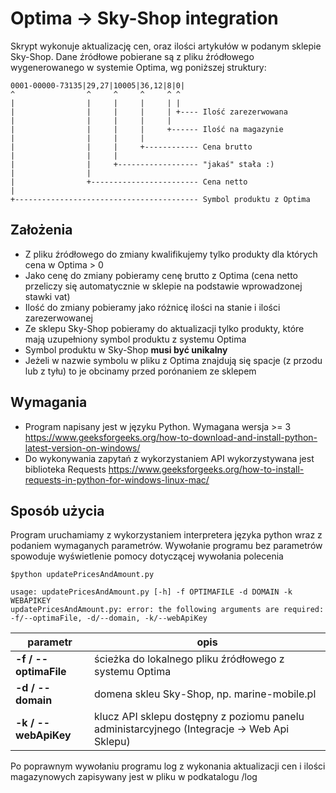 # Optima -> Sky-Shop integration

Skrypt wykonuje aktualizację cen, oraz ilości artykułów w podanym sklepie Sky-Shop. Dane źródłowe pobierane są z pliku źródłowego wygenerowanego w systemie Optima, wg poniższej struktury:

    0001-00000-73135|29,27|10005|36,12|8|0|
    ^                ^     ^     ^     ^ ^ 
    |                |     |     |     | |   
    |                |     |     |     | +---- Ilość zarezerwowana  
    |                |     |     |     |
    |                |     |     |     +------ Ilość na magazynie
    |                |     |     |
    |                |     |     +------------ Cena brutto
    |                |     |
    |                |     +------------------ "jakaś" stała :)
    |                |
    |                +------------------------ Cena netto
    |
    +----------------------------------------- Symbol produktu z Optima

## Założenia

* Z pliku źródłowego do zmiany kwalifikujemy tylko produkty dla których cena w Optima > 0
* Jako cenę do zmiany pobieramy cenę brutto z Optima (cena netto przeliczy się automatycznie w sklepie na podstawie wprowadzonej stawki vat)
* Ilość do zmiany pobieramy jako różnicę ilości na stanie i ilości zarezerwowanej
* Ze sklepu Sky-Shop pobieramy do aktualizacji tylko produkty, które mają uzupełniony symbol produktu z systemu Optima
* Symbol produktu w Sky-Shop **musi być unikalny**
* Jeżeli w nazwie symbolu w pliku z Optima znajdują się spacje (z przodu lub z tyłu) to je obcinamy przed porónaniem ze sklepem

## Wymagania

* Program napisany jest w języku Python. Wymagana wersja >= 3
    https://www.geeksforgeeks.org/how-to-download-and-install-python-latest-version-on-windows/
* Do wykonywania zapytań z wykorzystaniem API wykorzystywana jest biblioteka Requests
https://www.geeksforgeeks.org/how-to-install-requests-in-python-for-windows-linux-mac/

## Sposób użycia

Program uruchamiamy z wykorzystaniem interpretera języka python wraz z podaniem wymaganych parametrów. Wywołanie programu bez parametrów spowoduje wyświetlenie pomocy dotyczącej wywołania polecenia

    $python updatePricesAndAmount.py

    usage: updatePricesAndAmount.py [-h] -f OPTIMAFILE -d DOMAIN -k WEBAPIKEY
    updatePricesAndAmount.py: error: the following arguments are required: -f/--optimaFile, -d/--domain, -k/--webApiKey

| parametr         | opis |
| ---------------  | ----------- |
|**-f / --optimaFile**|ścieżka do lokalnego pliku źródłowego z systemu Optima|
|**-d / --domain**|domena skleu Sky-Shop, np. marine-mobile.pl|
|**-k / --webApiKey**|klucz API sklepu dostępny z poziomu panelu administarcyjnego (Integracje -> Web Api Sklepu)|

Po poprawnym wywołaniu programu log z wykonania aktualizacji cen i ilości magazynowych zapisywany jest w pliku w podkatalogu /log

